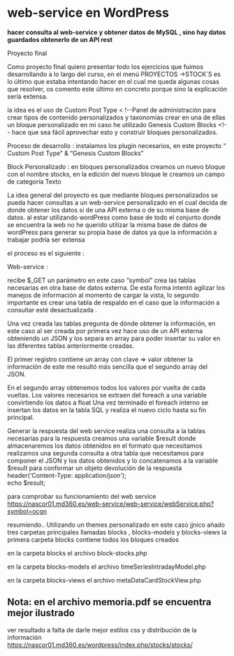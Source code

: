 # web-service en WordPress
<strong>hacer consulta al web-service y obtener datos de MySQL , sino hay datos guardados obtenerlo de un API rest
</strong>


Proyecto final

Como proyecto final quiero presentar todo los ejercicios que fuimos desarrollando a lo largo del curso, en el menú PROYECTOS ->STOCK`S es lo último que estaba intentando hacer en el cual me queda algunas cosas que resolver, os comento este último en concreto porque sino la explicación sería extensa.  

la idea es el uso de Custom Post Type < !--Panel de administración para crear tipos de contenido personalizados y taxonomías 
crear en una de ellas un bloque personalizado en mi caso he utilizado Genesis Custom Blocks <!-- hace que sea fácil aprovechar esto y construir bloques personalizados.


Proceso de desarrollo : 
instalamos  los plugin necesarios, en este proyecto “ Custom Post Type” & “Genesis Custom Blocks”

Block Personalizado : 
	en bloques personalizados creamos un nuevo bloque con el nombre stocks,
en la edición del nuevo bloque le creamos un campo de categoría Texto



La idea general del proyecto es que mediante bloques personalizados se pueda hacer consultas a un web-service personalizado en el cual decida de donde obtener los datos si de una API externa o de su misma base de datos.
al estar utilizando wordPress como base de todo el conjunto donde se encuentra la web no he querido utilizar la misma base de datos de wordPress para generar su propia base de datos ya que la información a trabajar podría ser extensa 

el proceso es el siguiente :


Web-service : 

recibe $_GET un parámetro en este caso “symbol” crea las tablas necesarias en otra base de datos externa.
De esta forma intentó agilizar los manejos de información al momento de cargar la vista, lo segundo importante es crear una tabla de respaldo en el caso que la información a consultar esté desactualizada .


Una vez creada las tablas  pregunta de dónde obtener la información, en este caso al ser creada por primera vez hace uso de un API externa obteniendo un JSON y los separa en array para poder insertar su valor  en las diferentes tablas anteriormente creadas.


El primer registro contiene un array con clave => valor  obtener la información de este me resultó más sencilla que el segundo array del JSON.


En el segundo array obtenemos todos los valores por vuelta de cada vueltas.
Los valores necesarios se extraen del foreach a una variable convirtiendo los datos a float Una vez terminado el foreach interno se insertan los datos en la tabla SQL y realiza el nuevo ciclo hasta su fin principal. 


Generar la respuesta del web service
realiza una consulta a la tablas necesarias para la respuesta
creamos una variable $result donde almacenaremos los datos obtenidos en el formato que 
necesitamos 
realizamos una segunda consulta a otra tabla que necesitamos para componer el JSON
y los datos obtenidos y lo concatenamos a la variable $result para conformar un objeto
devolución de la respuesta 
header('Content-Type: application/json');		
echo $result;

para comprobar su funcionamiento del web service https://nascor01.md360.es/web-service/web-service/webService.php?symbol=ocgn 



resumiendo..
Utilizando un themes personalizado en este caso jjnico añado tres carpetas principales
llamadas blocks , blocks-models y blocks-views 
la primera carpeta blocks contiene todos los bloques creados 



en la carpeta blocks
el archivo block-stocks.php

en la carpeta blocks-models
el archivo timeSeriesIntradayModel.php


en la carpeta blocks-views
el archivo  metaDataCardStockView.php 


<h2><strong>Nota:</strong> en el archivo memoria.pdf se encuentra mejor ilustrado </h2>

ver resultado a falta de darle mejor estilos css  y distribución de la información  
https://nascor01.md360.es/wordpress/index.php/stocks/stocks/

